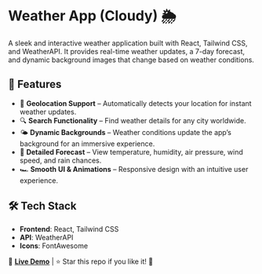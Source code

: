 # Weather App (Cloudy) 🌦️  

A sleek and interactive weather application built with React, Tailwind CSS, and WeatherAPI. It provides real-time weather updates, a 7-day forecast, and dynamic background images that change based on weather conditions.  

## 🔗 Features  

- 📍 **Geolocation Support** – Automatically detects your location for instant weather updates.  
- 🔍 **Search Functionality** – Find weather details for any city worldwide.  
- 🌤️ **Dynamic Backgrounds** – Weather conditions update the app’s background for an immersive experience.  
- 📖 **Detailed Forecast** – View temperature, humidity, air pressure, wind speed, and rain chances.  
- 🏎️ **Smooth UI & Animations** – Responsive design with an intuitive user experience.  

## 🛠️ Tech Stack  

- **Frontend**: React, Tailwind CSS  
- **API**: WeatherAPI  
- **Icons**: FontAwesome  

🔗 **[Live Demo](#)** | ⭐ Star this repo if you like it! 🚀  
